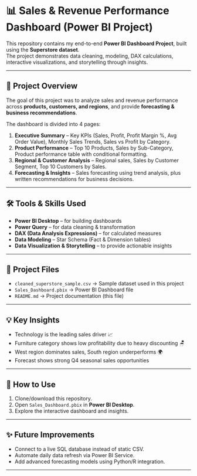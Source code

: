 # 📊 Sales & Revenue Performance Dashboard (Power BI Project)

This repository contains my end-to-end **Power BI Dashboard Project**, built using the **Superstore dataset**.  
The project demonstrates data cleaning, modeling, DAX calculations, interactive visualizations, and storytelling through insights.

---

## 🚀 Project Overview
The goal of this project was to analyze sales and revenue performance across **products, customers, and regions**, and provide **forecasting & business recommendations**.

The dashboard is divided into 4 pages:
1. **Executive Summary** – Key KPIs (Sales, Profit, Profit Margin %, Avg Order Value), Monthly Sales Trends, Sales vs Profit by Category.  
2. **Product Performance** – Top 10 Products, Sales by Sub-Category, Product performance table with conditional formatting.  
3. **Regional & Customer Analysis** – Regional sales, Sales by Customer Segment, Top 10 Customers by Sales.  
4. **Forecasting & Insights** – Sales forecasting using trend analysis, plus written recommendations for business decisions.  

---

## 🛠 Tools & Skills Used
- **Power BI Desktop** – for building dashboards  
- **Power Query** – for data cleaning & transformation  
- **DAX (Data Analysis Expressions)** – for calculated measures  
- **Data Modeling** – Star Schema (Fact & Dimension tables)  
- **Data Visualization & Storytelling** – to provide actionable insights  

---

## 📂 Project Files
- `cleaned_superstore_sample.csv` → Sample dataset used in this project  
- `Sales_Dashboard.pbix` → Power BI Dashboard file  
- `README.md` → Project documentation (this file)

---

## 💡 Key Insights
- Technology is the leading sales driver 📈  
- Furniture category shows low profitability due to heavy discounting 🪑  
- West region dominates sales, South region underperforms 🌍  
- Forecast shows strong Q4 seasonal sales opportunities  

---

## 📌 How to Use
1. Clone/download this repository.  
2. Open `Sales_Dashboard.pbix` in **Power BI Desktop**.  
3. Explore the interactive dashboard and insights.  

---

## ✨ Future Improvements
- Connect to a live SQL database instead of static CSV.  
- Automate daily data refresh via Power BI Service.  
- Add advanced forecasting models using Python/R integration.  

---

